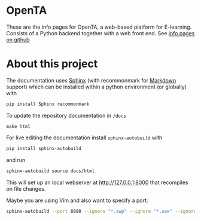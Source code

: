 # OpenTA
These are the info pages for OpenTA, a  web-based platform for E-learning. Consists of a Python backend together with a web front end.
See [info pages on github](https://openta-development.github.io/info)

# About this project

The documentation uses [Sphinx](http://www.sphinx-doc.org/) (with recommonmark for [Markdown](https://en.wikipedia.org/wiki/Markdown) support) which can be installed within a python environment (or globally) with
```sh
pip install Sphinx recommonmark
```

To update the repository documentation in ```/docs```
```
make html
```

For live editing the documentation install `sphinx-autobuild` with
```sh
pip install sphinx-autobuild
```

and run

```sh
sphinx-autobuild source docs/html
```

This will set up an local webserver at http://127.0.0.1:8000 that recompiles on file changes.

Maybe you are using Vim and also want to specify a port:
```sh
sphinx-autobuild --port 8080 --ignore "*.swp" --ignore "*.swx" --ignore "*~" source docs/html
```
